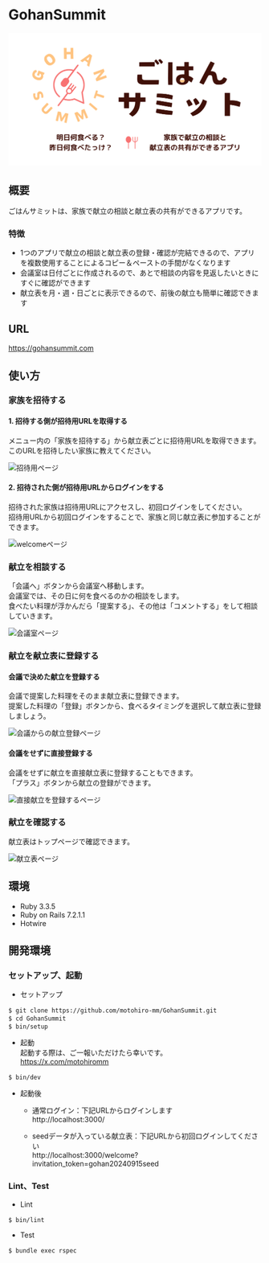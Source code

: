 # GohanSummit

![logo](app/assets/images/ogp.png)

## 概要

ごはんサミットは、家族で献立の相談と献立表の共有ができるアプリです。<br>

### 特徴

- 1つのアプリで献立の相談と献立表の登録・確認が完結できるので、アプリを複数使用することによるコピー＆ペーストの手間がなくなります
- 会議室は日付ごとに作成されるので、あとで相談の内容を見返したいときにすぐに確認ができます
- 献立表を月・週・日ごとに表示できるので、前後の献立も簡単に確認できます

## URL

https://gohansummit.com

## 使い方

### 家族を招待する

#### 1. 招待する側が招待用URLを取得する

メニュー内の「家族を招待する」から献立表ごとに招待用URLを取得できます。<br>
このURLを招待したい家族に教えてください。<br>

<img width="40%" alt="招待用ページ" src="https://github.com/user-attachments/assets/832db64a-830e-49d8-9c3a-d88d10736244">

#### 2. 招待された側が招待用URLからログインをする

招待された家族は招待用URLにアクセスし、初回ログインをしてください。<br>
招待用URLから初回ログインをすることで、家族と同じ献立表に参加することができます。<br>

<img width="40%" alt="welcomeページ" src="https://github.com/user-attachments/assets/1c86d0d2-9b45-42a8-b12f-31c96469f1ca">

### 献立を相談する

「会議へ」ボタンから会議室へ移動します。<br>
会議室では、その日に何を食べるのかの相談をします。<br>
食べたい料理が浮かんだら「提案する」、その他は「コメントする」をして相談していきます。<br>

<img width="40%" alt="会議室ページ" src="https://github.com/user-attachments/assets/5e84d492-cf19-4e29-b619-751b51bb9dd0">

### 献立を献立表に登録する

#### 会議で決めた献立を登録する

会議で提案した料理をそのまま献立表に登録できます。<br>
提案した料理の「登録」ボタンから、食べるタイミングを選択して献立表に登録しましょう。<br>

<img width="40%" alt="会議からの献立登録ページ" src="https://github.com/user-attachments/assets/fe11d3ec-55e6-47b7-94f5-63dc0cdd4bdc">

#### 会議をせずに直接登録する

会議をせずに献立を直接献立表に登録することもできます。<br>
「プラス」ボタンから献立の登録ができます。<br>

<img width="40%" alt="直接献立を登録するページ" src="https://github.com/user-attachments/assets/ea6184ed-a68b-49a1-bc07-4af7adee82d9">

### 献立を確認する

献立表はトップページで確認できます。<br>

<img width="40%" alt="献立表ページ" src="https://github.com/user-attachments/assets/687c7fcf-04a4-445a-984d-d2ed99d56e42">

## 環境

- Ruby 3.3.5
- Ruby on Rails 7.2.1.1
- Hotwire

## 開発環境

### セットアップ、起動

- セットアップ

```angular2html
$ git clone https://github.com/motohiro-mm/GohanSummit.git
$ cd GohanSummit
$ bin/setup
```

- 起動<br>
  起動する際は、ご一報いただけたら幸いです。<br>
  https://x.com/motohiromm

```angular2html
$ bin/dev
```

- 起動後

  - 通常ログイン：下記URLからログインします<br>
    http://localhost:3000/

  - seedデータが入っている献立表：下記URLから初回ログインしてください<br>
    http://localhost:3000/welcome?invitation_token=gohan20240915seed

### Lint、Test

- Lint

```angular2html
$ bin/lint
```

- Test

```angular2html
$ bundle exec rspec
```
